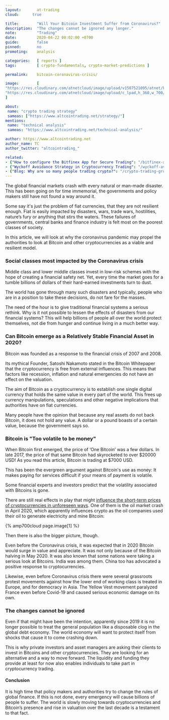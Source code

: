 ```yaml
---
layout:       at-trading
cloud:      true

title:        "Will Your Bitcoin Investment Suffer from Coronavirus?"
description:  "The changes cannot be ignored any longer."
note:         "Trading"
date:         2020-04-22 08:02:00 +0700
guide:        false
pinned:       no
promoting:    analysis

categories:   [ reports ]
tags:         [ crypto-fundamentals, crypto-market-predictions ]

permalink:    bitcoin-coronavirus-crisis/

image:        [
"https://res.cloudinary.com/atnetcloud/image/upload/v1587521095/atnet/blog_trading/coronavirus-crisis1_fkryjy.jpg",
"https://res.cloudinary.com/atnetcloud/image/upload/c_lpad,h_360,w_700/v1587521096/atnet/blog_trading/oil-price-mining_hhfxze.jpg"
]

about:
 name: "crypto trading strategy"
 sameas: ["https://www.altcointrading.net/strategy/"]
mentions:
 name: "technical analysis"
 sameas: "https://www.altcointrading.net/technical-analysis/"

author: https://www.altcointrading.net
author_name: TC
author_twitter: "altcointrading_"

related:
- {"How to configure the Bitfinex App for Secure Trading": "/bitfinex-app/"}
- {"Wyckoff Avoidance Strategy in Cryptocurrency Trading": "/wyckoff-avoidance/"}
- {"Blog: Why are so many people trading crypto?": "/crypto-trading-growth/"}
---
```


The global financial markets crash with every natural or man-made disaster. This has been going on for time immemorial, the governments and policy makers still have not found a way around it.

Some say it's just the problem of fiat currencies, that they are not resilient enough. Fiat is easily impacted by disasters, wars, trade wars, hostilities, nature’s fury or anything that stirs the waters. These failures of governments, central banks and finance industry is felt most on the poorest classes of society.

In this article, we will look at why the coronavirus pandemic may propel the authorities to look at Bitcoin and other cryptocurrencies as a viable and resilient model.

### Social classes most impacted by the Coronavirus crisis

Middle class and lower middle classes invest in low-risk schemes with the hope of creating a financial safety net. Yet, every time the market goes for a tumble billions of dollars of their hard-earned investments turn to dust.

The world has gone through many such disasters and typically, people who are in a position to take these decisions, do not fare for the masses.

The need of the hour is to give traditional financial systems a serious rethink. Why is it not possible to lessen the effects of disasters from our financial systems? This will help billions of people all over the world protect themselves, not die from hunger and continue living in a much better way.

### Can Bitcoin emerge as a Relatively Stable Financial Asset in 2020?

Bitcoin was founded as a response to the financial crisis of 2007 and 2008.

Its mythical Founder, Satoshi Nakamoto stated in the Bitcoin Whitepaper that the cryptocurrency is free from external influences. This means that factors like recession, inflation and natural emergencies do not have an effect on the valuation.

The aim of Bitcoin as a cryptocurrency is to establish one single digital currency that holds the same value in every part of the world. This frees up currency manipulations, speculations and other negative implications that authorities have on fiat currencies.

Many people have the opinion that because any real assets do not back Bitcoin, it does not hold any value. A dollar or a pound boasts of a certain value, because the government says so.

### Bitcoin is "Too volatile to be money"

When Bitcoin first emerged, the price of ‘One Bitcoin’ was a few dollars. In late 2017, the price of that same Bitcoin had skyrocketed to over $20000 USD! As you read this article, Bitcoin is trading at $7000 USD.

This has been the evergreen argument against Bitcoin's use as money: It makes paying for services difficult if your means of payment is volatile.

Some financial experts and investors predict that the volatility associated with Bitcoins is gone.

There are still real effects in play that might [influence the short-term prices of cryptocurrencies in unforeseen ways](/technical-analysis/). One of them is the oil market crash in April 2020, which apparently influences crypto as the oil companies used their oil to generate electricity and mine Bitcoin:

{% amp700cloud page.image[1] %}

Then there is also the bigger picture, though.

Even before the Coronavirus crisis, it was expected that in 2020 Bitcoin would surge in value and appreciate. It was not only because of the Bitcoin halving in May 2020. It was also known that some nations were taking a serious look at Bitcoins. India was among them. China too has advocated a positive response to cryptocurrencies.

Likewise, even before Coronavirus crisis there were several grassroots protest movements against how the lower end of working class is treated in Europe, and for democracy in Asia. The Yellow Vest movement paralyzed France even before Covid-19 and caused serious economic damage on its own.

### The changes cannot be ignored

Even if that might have been the intention, apparently since 2019 it is no longer possible to treat the general population like a disposable clog in the global debt economy. The world economy will want to protect itself from shocks that cause it to come crashing down.

This is why private investors and asset managers are asking their clients to invest in Bitcoins and other cryptocurrencies.
They are looking for an alternative and a way to move forward. The liquidity and funding they provide at least for now also enables individuals to take part in cryptocurrency trading.

#### Conclusion

It is high time that policy makers and authorities try to change the rules of global finance. If this is not done, every emergency will cause billions of people to suffer. The world is slowly moving towards cryptocurrencies and Bitcoin’s presence and rise in valuation over the last decade is a testament to that fact.
